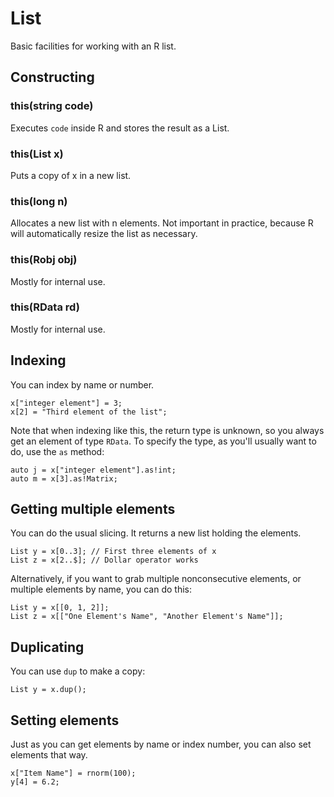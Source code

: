 # List

Basic facilities for working with an R list.

## Constructing

### this(string code)

Executes `code` inside R and stores the result as a List.

### this(List x)

Puts a copy of x in a new list.

### this(long n)

Allocates a new list with n elements. Not important in practice, because
R will automatically resize the list as necessary.
  
### this(Robj obj)

Mostly for internal use.

### this(RData rd)

Mostly for internal use.

## Indexing

You can index by name or number.

```
x["integer element"] = 3;
x[2] = "Third element of the list";
```

Note that when indexing like this, the return type is unknown, so you always
get an element of type `RData`. To specify the type, as you'll usually want
to do, use the `as` method:

```
auto j = x["integer element"].as!int;
auto m = x[3].as!Matrix;
```

## Getting multiple elements

You can do the usual slicing. It returns a new list holding the elements.

```
List y = x[0..3]; // First three elements of x
List z = x[2..$]; // Dollar operator works
```

Alternatively, if you want to grab multiple nonconsecutive elements, or
multiple elements by name, you can do this:

```
List y = x[[0, 1, 2]];
List z = x[["One Element's Name", "Another Element's Name"]];
```

## Duplicating

You can use `dup` to make a copy:

```
List y = x.dup();
```

## Setting elements

Just as you can get elements by name or index number, you can also set
elements that way.

```
x["Item Name"] = rnorm(100);
y[4] = 6.2;
```


